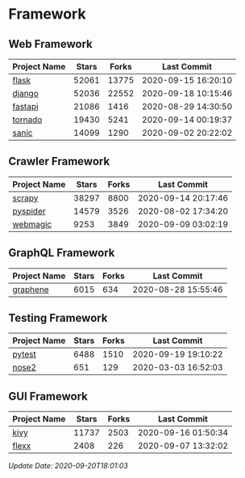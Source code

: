 # Framework

## Web Framework

| Project Name | Stars | Forks | Last Commit |
| ------------ | ----- | ----- | ----------- |
| [flask](https://github.com/pallets/flask) | 52061 | 13775 | 2020-09-15 16:20:10 |
| [django](https://github.com/django/django) | 52036 | 22552 | 2020-09-18 10:15:46 |
| [fastapi](https://github.com/tiangolo/fastapi) | 21086 | 1416 | 2020-08-29 14:30:50 |
| [tornado](https://github.com/tornadoweb/tornado) | 19430 | 5241 | 2020-09-14 00:19:37 |
| [sanic](https://github.com/huge-success/sanic) | 14099 | 1290 | 2020-09-02 20:22:02 |

## Crawler Framework

| Project Name | Stars | Forks | Last Commit |
| ------------ | ----- | ----- | ----------- |
| [scrapy](https://github.com/scrapy/scrapy) | 38297 | 8800 | 2020-09-14 20:17:46 |
| [pyspider](https://github.com/binux/pyspider) | 14579 | 3526 | 2020-08-02 17:34:20 |
| [webmagic](https://github.com/code4craft/webmagic) | 9253 | 3849 | 2020-09-09 03:02:19 |

## GraphQL Framework

| Project Name | Stars | Forks | Last Commit |
| ------------ | ----- | ----- | ----------- |
| [graphene](https://github.com/graphql-python/graphene) | 6015 | 634 | 2020-08-28 15:55:46 |

## Testing Framework

| Project Name | Stars | Forks | Last Commit |
| ------------ | ----- | ----- | ----------- |
| [pytest](https://github.com/pytest-dev/pytest) | 6488 | 1510 | 2020-09-19 19:10:22 |
| [nose2](https://github.com/nose-devs/nose2) | 651 | 129 | 2020-03-03 16:52:03 |

## GUI Framework

| Project Name | Stars | Forks | Last Commit |
| ------------ | ----- | ----- | ----------- |
| [kivy](https://github.com/kivy/kivy) | 11737 | 2503 | 2020-09-16 01:50:34 |
| [flexx](https://github.com/flexxui/flexx) | 2408 | 226 | 2020-09-07 13:32:02 |

*Update Date: 2020-09-20T18:01:03*